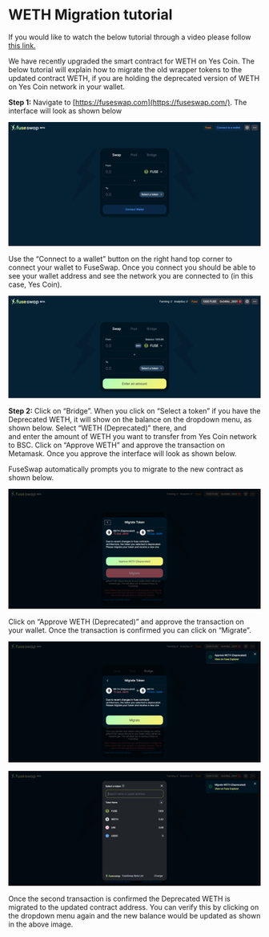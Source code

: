 # WETH Migration tutorial

If you would like to watch the below tutorial through a video please follow [this link.](https://www.youtube.com/watch?v=lAT2RAH7t1Q)

We have recently upgraded the smart contract for WETH on Yes Coin. The below tutorial will explain how to migrate the old wrapper tokens to the updated contract WETH, if you are holding the deprecated version of WETH on Yes Coin network in your wallet.

**Step 1:** Navigate to [https://fuseswap.com](https://fuseswap.com/). The interface will look as shown below

![](../../.gitbook/assets/0%20%2811%29.png)

Use the “Connect to a wallet” button on the right hand top corner to connect your wallet to FuseSwap. Once you connect you should be able to see your wallet address and see the network you are connected to \(in this case, Yes Coin\).

![](../../.gitbook/assets/1%20%2813%29.png)

**Step 2:** Click on “Bridge”. When you click on “Select a token” if you have the Deprecated WETH, it will show on the balance on the dropdown menu, as shown below. Select “WETH \(Deprecated\)” there, and  
and enter the amount of WETH you want to transfer from Yes Coin network to BSC. Click on “Approve WETH” and approve the transaction on Metamask. Once you approve the interface will look as shown below.

FuseSwap automatically prompts you to migrate to the new contract as shown below.

![](../../.gitbook/assets/3%20%2813%29.png)

Click on “Approve WETH \(Deprecated\)” and approve the transaction on your wallet. Once the transaction is confirmed you can click on “Migrate”.

![](../../.gitbook/assets/4%20%2813%29.png)

![](../../.gitbook/assets/5%20%289%29.png)

Once the second transaction is confirmed the Deprecated WETH is migrated to the updated contract address. You can verify this by clicking on the dropdown menu again and the new balance would be updated as shown in the above image.

